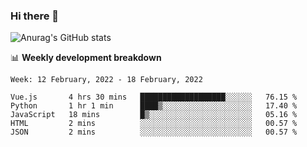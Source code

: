 ### Hi there 👋
![Anurag's GitHub stats](https://github-readme-stats.vercel.app/api?username=jami1024&show_icons=true&theme=radical)

📊 **Weekly development breakdown**
<!--START_SECTION:waka-->
```text
Week: 12 February, 2022 - 18 February, 2022

Vue.js       4 hrs 30 mins   ███████████████████░░░░░░   76.15 % 
Python       1 hr 1 min      ████▒░░░░░░░░░░░░░░░░░░░░   17.40 % 
JavaScript   18 mins         █▒░░░░░░░░░░░░░░░░░░░░░░░   05.16 % 
HTML         2 mins          ░░░░░░░░░░░░░░░░░░░░░░░░░   00.57 % 
JSON         2 mins          ░░░░░░░░░░░░░░░░░░░░░░░░░   00.57 % 
```
<!--END_SECTION:waka-->
<!--
**jami1024/jami1024** is a ✨ _special_ ✨ repository because its `README.md` (this file) appears on your GitHub profile.

Here are some ideas to get you started:

- 🔭 I’m currently working on ...
- 🌱 I’m currently learning ...
- 👯 I’m looking to collaborate on ...
- 🤔 I’m looking for help with ...
- 💬 Ask me about ...
- 📫 How to reach me: ...
- 😄 Pronouns: ...
- ⚡ Fun fact: ...
-->
